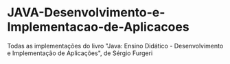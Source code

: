 # JAVA-Desenvolvimento-e-Implementacao-de-Aplicacoes
Todas as implementações do livro "Java: Ensino Didático - Desenvolvimento e Implementação de Aplicações", de Sérgio Furgeri
